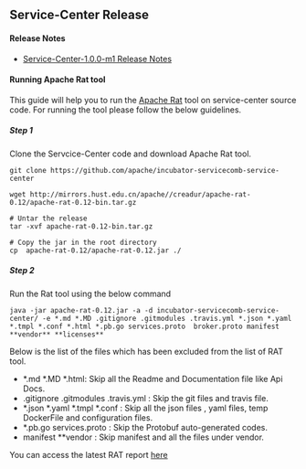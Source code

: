 ## Service-Center Release

#### Release Notes
 - [Service-Center-1.0.0-m1 Release Notes](/docs/release/releaseNotes.md)
 

#### Running Apache Rat tool
This guide will help you to run the [Apache Rat](http://creadur.apache.org/rat/index.html) tool on service-center source code.
For running the tool please follow the below guidelines.

##### Step 1
Clone the Servcice-Center code and download Apache Rat tool.
```
git clone https://github.com/apache/incubator-servicecomb-service-center
```

```
wget http://mirrors.hust.edu.cn/apache//creadur/apache-rat-0.12/apache-rat-0.12-bin.tar.gz

# Untar the release
tar -xvf apache-rat-0.12-bin.tar.gz

# Copy the jar in the root directory
cp  apache-rat-0.12/apache-rat-0.12.jar ./
```
##### Step 2
Run the Rat tool using the below command

```
java -jar apache-rat-0.12.jar -a -d incubator-servicecomb-service-center/ -e *.md *.MD .gitignore .gitmodules .travis.yml *.json *.yaml *.tmpl *.conf *.html *.pb.go services.proto  broker.proto manifest **vendor** **licenses**
```

Below is the list of the files which has been excluded from the list of RAT tool.
 - *.md  *.MD *.html:  Skip all the Readme and Documentation file like Api Docs.
 - .gitignore .gitmodules .travis.yml : Skip the git files and travis file.
 - *.json *.yaml *.tmpl *.conf : Skip all the json files , yaml files, temp DockerFile and configuration files.
 - *.pb.go services.proto : Skip the Protobuf auto-generated codes.
 - manifest **vendor : Skip manifest and all the files under vendor.
 
You can access the latest RAT report [here](/docs/release/rat-report)  
 
 
